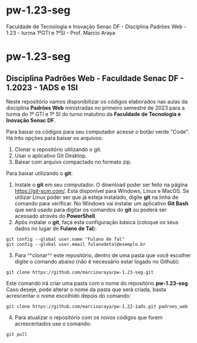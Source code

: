# pw-1.23-seg
Faculdade de Tecnologia e Inovação Senac DF -  Disciplina Padrões Web - 1.23 - turma 1ºGTI e 1ºSI - Prof. Marcio Araya

# pw-1.23-seg
## Disciplina Padrões Web - Faculdade Senac DF - 1.2023 - 1ADS e 1SI

  
Neste repositório vamos disponibilizar os códigos elaborados nas aulas da disciplina **Padrões Web** ministradas no primeiro semestre de 2023 para a turma do 1º GTI e 1º SI do turno matutino da **Faculdade de Tecnologia e Inovação Senac DF**.
  
Para baixar os códigos para seu computador acesse o botão verde "Code". Há três opções para baixar os arquivos:
1. Clonar o repositório utilizando o git.  
2. Usar o aplicativo Git Desktop.  
3. Baixar com arquivo compactado no formato zip.  

Para baixar utilizando o **git**:
1. Instale o **git** em seu computador. O download poder ser feito na página https://git-scm.com/. Está disponível para Windows, Linux e MacOS. Se utilizar Linux poder ser que já esteja instalado, digite **git** na linha de comando para verificar. No Windows vai instalar um aplicativo **Git Bash** que será usado para digitar os comandos do **git** ou poderá ser acessado através do **PowerShell**.
2. Após instalar o **git**, faça esta configuração básica (coloque os seus dados no lugar de **Fulano de Tal**):  
```
git config --global user.name "Fulano de Tal"
git config --global user.email fulanodetal@exemplo.br
```
3.  Para ^^clonar^^ este repositório, dentro de uma pasta que você escolher digite o comando abaixo (não é necessário estar logado no Github):
```
git clone https://github.com/marcioaraya/pw-1.23-seg.git
```
Este comando irá criar uma pasta com o nome do repositório **pw-1.23-seg**. Caso deseje, pode alterar o nome da pasta que será criada, basta acrescentar o nome escolhido depois do comando:
```
git clone https://github.com/marcioaraya/pw-1.22-1ads.git padroes_web
```
  
4. Para atualizar o repositório com os novos códigos que forem acrescentados use o comando:
```
git pull
```